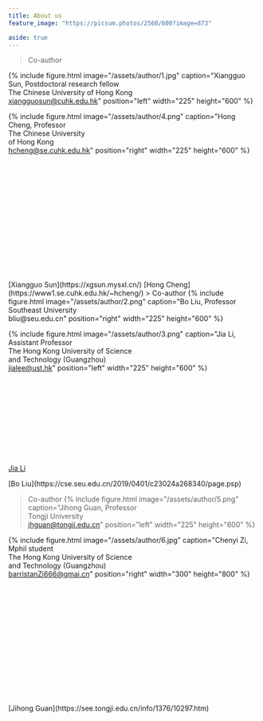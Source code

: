 ```yaml
---
title: About us
feature_image: "https://picsum.photos/2560/600?image=873"

aside: true
---
```






> Co-author
> <br>

{% include figure.html image="/assets/author/1.jpg" caption="Xiangguo Sun, Postdoctoral research fellow<br>
The Chinese University of Hong Kong<br>
xiangguosun@cuhk.edu.hk" position="left" width="225" height="600" %}

{% include figure.html image="/assets/author/4.png" caption="Hong Cheng, Professor<br>The Chinese University<br>
of Hong Kong<br>hcheng@se.cuhk.edu.hk" position="right" width="225" height="600" %}

<br>
<br>
<br>
<br>
<br>
<br>
<br>
<br>
<br>
<br>
<br>
<br>
<br>
<br>
[Xiangguo Sun](https://xgsun.mysxl.cn/)
[Hong Cheng](https://www1.se.cuhk.edu.hk/~hcheng/)
> Co-author
{% include figure.html image="/assets/author/2.png" caption="Bo Liu, Professor<br>
Southeast University<br>bliu@seu.edu.cn" position="right" width="225" height="600" %}

{% include figure.html image="/assets/author/3.png" caption="Jia Li, Assistant Professor<br> 
The Hong Kong University of Science<br>
and Technology (Guangzhou)<br>jialee@ust.hk" position="left" width="225" height="600" %}
<br>
<br>
<br>
<br>
<br>
<br>
<br>
<br>
<br>
<br>
<br>

[Jia Li](https://sites.google.com/view/lijia)
<div class="container">
  <p class="right-align">[Bo Liu](https://cse.seu.edu.cn/2019/0401/c23024a268340/page.psp)</p>
</div>

> Co-author
{% include figure.html image="/assets/author/5.png" caption="Jihong Guan, Professor<br>
Tongji University <br>
jhguan@tongji.edu.cn" position="left" width="225" height="600" %}

{% include figure.html image="/assets/author/6.jpg" caption="Chenyi Zi, Mphil student<br>The Hong Kong University of Science<br>
and Technology (Guangzhou)<br>barristanZi666@gmai.cn" position="right" width="300" height="800" %}

<br>
<br>
<br>
<br>
<br>
<br>
<br>
<br>
<br>
<br>
<br>
<br>
<br>
<br>
[Jihong Guan](https://see.tongji.edu.cn/info/1376/10297.htm)



